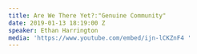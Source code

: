 ```yaml
---
title: Are We There Yet?:"Genuine Community"
date: 2019-01-13 18:19:00 Z
speaker: Ethan Harrington
media: 'https://www.youtube.com/embed/ijn-lCKZnF4 '
---
```


